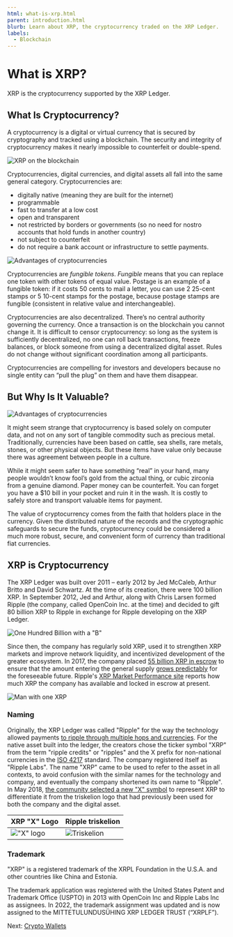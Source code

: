```yaml
---
html: what-is-xrp.html
parent: introduction.html
blurb: Learn about XRP, the cryptocurrency traded on the XRP Ledger.
labels:
  - Blockchain
---
```

# What is XRP?

XRP is the cryptocurrency supported by the XRP Ledger.

## What Is Cryptocurrency?

A cryptocurrency is a digital or virtual currency that is secured by cryptography and tracked using a blockchain. The security and integrity of cryptocurrency makes it nearly impossible to counterfeit or double-spend.

![XRP on the blockchain](img/introduction10-xrp-on-chain.png)

Cryptocurrencies, digital currencies, and digital assets all fall into the same general category. Cryptocurrencies are:

- digitally native (meaning they are built for the internet)
- programmable
- fast to transfer at a low cost
- open and transparent
- not restricted by borders or governments (so no need for nostro accounts that hold funds in another country)
- not subject to counterfeit
- do not require a bank account or infrastructure to settle payments.

![Advantages of cryptocurrencies](img/introduction11-all-the-things.png)

Cryptocurrencies are _fungible tokens_. _Fungible_ means that you can replace one token with other tokens of equal value. Postage is an example of a fungible token: if it costs 50 cents to mail a letter, you can use 2 25-cent stamps or 5 10-cent stamps for the postage, because postage stamps are fungible (consistent in relative value and interchangeable).

Cryptocurrencies are also decentralized. There’s no central authority governing the currency. Once a transaction is on the blockchain you cannot change it. It is difficult to censor cryptocurrency: so long as the system is sufficiently decentralized, no one can roll back transactions, freeze balances, or block someone from using a decentralized digital asset. Rules do not change without significant coordination among all participants.

Cryptocurrencies are compelling for investors and developers because no single entity can “pull the plug” on them and have them disappear.

## But Why Is It Valuable?

![Advantages of cryptocurrencies](img/introduction12-diamond.png)

It might seem strange that cryptocurrency is based solely on computer data, and not on any sort of tangible commodity such as precious metal. Traditionally, currencies have been based on cattle, sea shells, rare metals, stones, or other physical objects. But these items have value only because there was agreement between people in a culture.

While it might seem safer to have something “real” in your hand, many people wouldn’t know fool’s gold from the actual thing, or cubic zirconia from a genuine diamond. Paper money can be counterfeit. You can forget you have a $10 bill in your pocket and ruin it in the wash. It is costly to safely store and transport valuable items for payment.

The value of cryptocurrency comes from the faith that holders place in the currency. Given the distributed nature of the records and the cryptographic safeguards to secure the funds, cryptocurrency could be considered a much more robust, secure, and convenient form of currency than traditional fiat currencies.


## XRP is Cryptocurrency

The XRP Ledger was built over 2011 – early 2012 by Jed McCaleb, Arthur Britto and David Schwartz. At the time of its creation, there were 100 billion XRP. In September 2012, Jed and Arthur, along with Chris Larsen formed Ripple (the company, called OpenCoin Inc. at the time) and decided to gift 80 billion XRP to Ripple in exchange for Ripple developing on the XRP Ledger.

![One Hundred Billion with a "B"](img/introduction14-hundred-billion.png)

Since then, the company has regularly sold XRP, used it to strengthen XRP markets and improve network liquidity, and incentivized development of the greater ecosystem. In 2017, the company placed [55 billion XRP in escrow](https://ripple.com/insights/ripple-escrows-55-billion-xrp-for-supply-predictability/?__hstc=78174987.8aa695b6d0420a940041f1842edfd8a6.1692378128025.1692644550213.1692652561840.8&__hssc=78174987.3.1692652561840&__hsfp=3379522993)  to ensure that the amount entering the general supply [grows predictably](https://ripple.com/insights/ripple-to-place-55-billion-xrp-in-escrow-to-ensure-certainty-into-total-xrp-supply/?__hstc=78174987.8aa695b6d0420a940041f1842edfd8a6.1692378128025.1692644550213.1692652561840.8&__hssc=78174987.3.1692652561840&__hsfp=3379522993)  for the foreseeable future. Ripple's [XRP Market Performance site](https://ripple.com/xrp/?__hstc=78174987.8aa695b6d0420a940041f1842edfd8a6.1692378128025.1692644550213.1692652561840.8&__hssc=78174987.3.1692652561840&__hsfp=3379522993) reports how much XRP the company has available and locked in escrow at present.

![Man with one XRP](img/introduction13-x-prefix.png)


### Naming

Originally, the XRP Ledger was called "Ripple" for the way the technology allowed payments [to ripple through multiple hops and currencies](rippling.html). For the native asset built into the ledger, the creators chose the ticker symbol "XRP" from the term "ripple credits" or "ripples" and the X prefix for non-national currencies in the [ISO 4217](https://www.iso.org/iso-4217-currency-codes.html) standard. The company registered itself as "Ripple Labs". The name "XRP" came to be used to refer to the asset in all contexts, to avoid confusion with the similar names for the technology and company, and eventually the company shortened its own name to "Ripple". In May 2018, [the community selected a new "X" symbol](https://twitter.com/xrpsymbol/status/1006925937571713025) to represent XRP to differentiate it from the triskelion logo that had previously been used for both the company and the digital asset.

| XRP "X" Logo                           | Ripple triskelion                   |
|:---------------------------------------|:------------------------------------|
| !["X" logo](assets/img/xrp-x-logo.png) | ![Triskelion](img/ripple-triskelion.png) |


### Trademark

"XRP" is a registered trademark of the XRPL Foundation in the U.S.A. and other countries like China and Estonia.

The trademark application was registered with the United States Patent and Trademark Office (USPTO) in 2013 with OpenCoin Inc and Ripple Labs Inc as assignees. In 2022, the trademark assignment was updated and is now assigned to the MITTETULUNDUSÜHING XRP LEDGER TRUST (“XRPLF”).
 
Next: [Crypto Wallets](crypto-wallets.html)